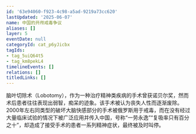 ```yaml
---
id: '63e94060-f923-4c98-a5ad-9219a73cc620'
lastUpdated: '2025-06-07'
name: 中国的开颅戒毒争议
aliases: []
layer: 5
eventDate: null
categoryId: cat_p6yJicbx
tagIds:
- tag_5uiQ64t5
- tag_km8pekL4
timelineEvents: []
relations: []
titledLinks: []
---
```

脑叶切除术（Lobotomy），作为一种治疗精神类疾病的手术曾获诺贝尔奖，然而术后患者往往表现出弱智，痴呆的迹象。该手术被认为丧失人性而逐渐废除。2000年左右同类型的破坏大脑快感部分的手术被俄罗斯用于戒毒，而在没有经过大量临床试验的情况下被广泛应用并传入中国，号称“一劳永逸”“复吸率只有百分之十”，却造成了接受手术的患者一系列精神症状，最终被及时叫停。
